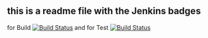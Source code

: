 ## this is a readme file with the Jenkins badges


for Build
[![Build Status](http://157.230.222.153:8080/buildStatus/icon?job=result-build)](http://157.230.222.153:8080/job/result-build/)
and for Test
[![Build Status](http://157.230.222.153:8080/buildStatus/icon?job=result-test)](http://157.230.222.153:8080/job/result-test/)

